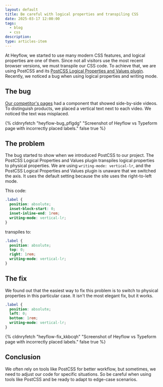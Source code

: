 ```yaml
---
layout: default
title: Be careful with logical properties and transpiling CSS
date: 2025-03-17 12:00:00
tags:
  - blog
  - css
description:
type: articles-item
---
```


At Heyflow, we started to use many modern CSS features, and logical properties are one of them. Since not all visitors use the most recent browser versions, we must transpile our CSS code. To achieve that, we are using PostCSS and its [PostCSS Logical Properties and Values plugin](https://github.com/csstools/postcss-plugins/tree/main/plugins/postcss-logical). Recently, we noticed a bug when using logical properties and writing mode.

## The bug

[Our competitor's pages](https://heyflow.com/heyflow-vs-typeform/) had a component that showed side-by-side videos. To distinguish products, we placed a vertical text next to each video. We noticed the text was misplaced.

{% cldnryfetch "heyflow-bug_pflgdg" "Screenshot of Heyflow vs Typeform page with incorrectly placed labels." false true %}

## The problem

The bug started to show when we introduced PostCSS to our project. The PostCSS Logical Properties and Values plugin transpiles logical properties to physical properties. We are using `writing-mode: vertical-lr`, and the PostCSS Logical Properties and Values plugin is unaware that we switched the axis. It uses the default setting because the site uses the right-to-left mode.

This code:

```css
.label {
  position: absolute;
  inset-block-start: 0;
  inset-inline-end: 1rem;
  writing-mode: vertical-lr;
}
```

transpiles to:

```css
.label {
  position: absolute;
  top: 0;
  right: 1rem;
  writing-mode: vertical-lr;
}
```

## The fix

We found out that the easiest way to fix this problem is to switch to physical properties in this particular case. It isn't the most elegant fix, but it works.

```css
.label {
  position: absolute;
  left: 0;
  bottom: 1rem;
  writing-mode: vertical-lr;
}
```

{% cldnryfetch "heyflow-fix_kkbcqh" "Screenshot of Heyflow vs Typeform page with incorrectly placed labels." false true %}

## Conclusion

We often rely on tools like PostCSS for better workflow, but sometimes, we need to adjust our code for specific situations. So be careful when using tools like PostCSS and be ready to adapt to edge-case scenarios.
